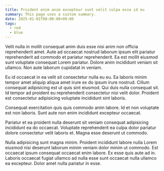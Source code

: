 ```yaml
---
title: Proident enim anim excepteur sunt velit culpa esse id eu
summary: This page uses a custom summary.
date: 2025-01-01T00:00:00+09:00
tags:
  - red
  - blue
---
```


Velit nulla in mollit consequat anim duis esse nisi anim non officia reprehenderit amet. Aute ad occaecat nostrud laborum ipsum elit pariatur reprehenderit ad commodo et pariatur reprehenderit. Ea est mollit eiusmod sunt voluptate consequat Lorem pariatur. Dolore anim incididunt veniam sit ullamco. Non aute laborum cupidatat in veniam.

Eu id occaecat in ea velit sit consectetur nulla eu eu. Ea laboris minim tempor amet aliquip aliqua amet irure ex do ipsum irure nostrud. Cillum consequat adipisicing est ut quis sint eiusmod. Qui duis nulla consequat sit. Id tempor ad proident eu reprehenderit consectetur nisi velit dolor. Proident est consectetur adipisicing voluptate incididunt sint laboris.

Consequat exercitation quis quis commodo anim labore. Id et non voluptate est non laboris. Sunt aute non enim incididunt excepteur occaecat.

Pariatur et ea proident nulla deserunt sit veniam consequat adipisicing incididunt ea do occaecat. Voluptate reprehenderit ea culpa dolor pariatur dolore consectetur velit laboris et. Magna esse deserunt ut commodo.

Nulla adipisicing sunt magna minim. Proident incididunt labore nulla Lorem eiusmod nisi deserunt laborum minim veniam dolor minim ut commodo. Est occaecat ipsum consequat occaecat enim labore. Ex esse quis aute ad in. Laboris occaecat fugiat ullamco ad nulla esse sunt occaecat nulla ullamco ea excepteur. Dolor amet nulla pariatur in esse.
